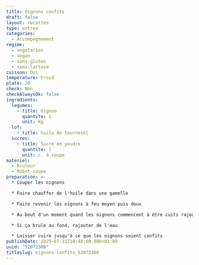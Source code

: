 ```yaml
---
title: Oignons confits
draft: false
layout: recettes
type: entree
categories:
  - Accompagnement
regime:
  - vegetarien
  - vegan
  - sans-gluten
  - sans-lactose
cuisson: Oui
temperature: Froid
plate: 20
check: Non
checkAlwaysOk: false
ingredients:
  legumes:
    - title: Oignon
      quantite: 1
      unit: Kg
  lof:
    - title: huile de tournesol
  sucres:
    - title: Sucre en poudre
      quantite: 1
      unit: c. à soupe
materiel:
  - Bruleur
  - Robot-coupe
preparation: >-
  * Couper les oignons

  * Faire chauffer de l'huile dans une gamelle

  * Faire revenir les oignons à feu moyen puis doux

  * Au bout d'un moment quand les oignons commencent à être cuits rajouter le sucre

  * Si ça brule au fond, rajouter de l'eau

  * Laisser cuire jusqu'à ce que les oignons soient confits
publishDate: 2025-07-31T10:48:00.000+02:00
uuid: "52072306"
titleslug: oignons-confits_52072306
---
```

